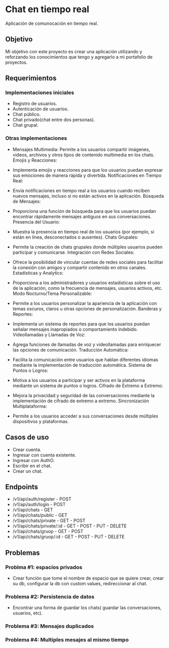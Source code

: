 # Chat en tiempo real
Aplicación de comunocación en tiempo real.

## Objetivo
Mi objetivo con este proyecto es crear una aplicación utilizando y reforzando los conocimientos que tengo y agregarlo a mi portafolio de proyectos.

## Requerimientos

### Implementaciones iniciales
- Registro de usuarios.
- Autenticación de usuarios.
- Chat público.
- Chat privado(chat entre dos personas).
- Chat grupal.

### Otras implementaciones
- Mensajes Multimedia:
Permite a los usuarios compartir imágenes, videos, archivos y otros tipos de contenido multimedia en los chats.
Emojis y Reacciones:

- Implementa emojis y reacciones para que los usuarios puedan expresar sus emociones de manera rápida y divertida.
Notificaciones en Tiempo Real:

- Envía notificaciones en tiempo real a los usuarios cuando reciben nuevos mensajes, incluso si no están activos en la aplicación.
Búsqueda de Mensajes:

- Proporciona una función de búsqueda para que los usuarios puedan encontrar rápidamente mensajes antiguos en sus conversaciones.
Presencia del Usuario:

- Muestra la presencia en tiempo real de los usuarios (por ejemplo, si están en línea, desconectados o ausentes).
Chats Grupales:

- Permite la creación de chats grupales donde múltiples usuarios pueden participar y comunicarse.
Integración con Redes Sociales:

- Ofrece la posibilidad de vincular cuentas de redes sociales para facilitar la conexión con amigos y compartir contenido en otros canales.
Estadísticas y Analytics:

- Proporciona a los administradores y usuarios estadísticas sobre el uso de la aplicación, como la frecuencia de mensajes, usuarios activos, etc.
Modo Nocturno/Tema Personalizable:

- Permite a los usuarios personalizar la apariencia de la aplicación con temas oscuros, claros u otras opciones de personalización.
Banderas y Reportes:

- Implementa un sistema de reportes para que los usuarios puedan señalar mensajes inapropiados o comportamiento indebido.
Videollamadas y Llamadas de Voz:

- Agrega funciones de llamadas de voz y videollamadas para enriquecer las opciones de comunicación.
Traducción Automática:

- Facilita la comunicación entre usuarios que hablan diferentes idiomas mediante la implementación de traducción automática.
Sistema de Puntos o Logros:

- Motiva a los usuarios a participar y ser activos en la plataforma mediante un sistema de puntos o logros.
Cifrado de Extremo a Extremo:

- Mejora la privacidad y seguridad de las conversaciones mediante la implementación de cifrado de extremo a extremo.
Sincronización Multiplataforma:

- Permite a los usuarios acceder a sus conversaciones desde múltiples dispositivos y plataformas.

## Casos de uso 
- Crear cuenta.
- Ingresar con cuenta existente.
- Ingresar con AuthO.
- Escribir en el chat.
- Crear un chat.

## Endpoints
- /v1/api/auth/register - POST
- /v1/api/auth/login - POST
- /v1/api/chats - GET
- /v1/api/chats/public - GET
- /v1/api/chats/private - GET - POST
- /v1/api/chats/private/:id - GET - POST - PUT - DELETE
- /v1/api/chats/gruop - GET - POST
- /v1/api/chats/gruop/:id - GET - POST - PUT - DELETE

## Problemas
### Problma #1: espacios privados
- Crear función que tome el nombre de espacio que se quiere crear, crear su db, configurar la db con custom values, redireccionar al chat.

### Problema #2: Persistencia de datos
- Encontrar una forma de guardar los chats( guardar las conversaciones, usuarios, etc).

### Problema #3: Mensajes duplicados

### Problema #4: Multiples mesajes al mismo tiempo
